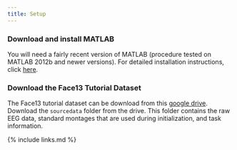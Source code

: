 ```yaml
---
title: Setup
---
```


### Download and install MATLAB

You will need a fairly recent version of MATLAB (procedure tested on MATLAB 2012b and newer versions). For detailed installation instructions, click [here](https://www.mathworks.com/help/compiler/install-the-matlab-runtime.html).

### Download the Face13 Tutorial Dataset

The Face13 tutorial dataset can be download from this [google drive](https://drive.google.com/drive/folders/1xq85woDpAYXhCtzdgjkXpjjjggiWSKtc). Download the `sourcedata` folder from the drive. This folder contains the raw EEG data, standard montages that are used during initialization, and task information.


{% include links.md %}
